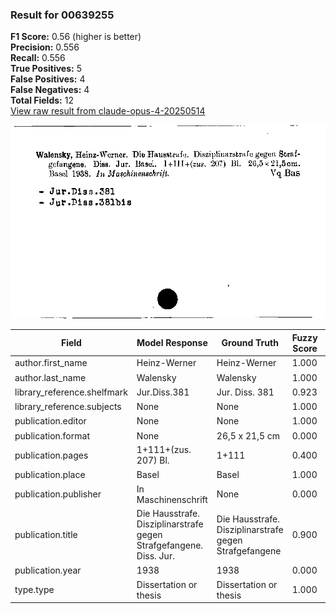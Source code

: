 ### Result for 00639255
**F1 Score:** 0.56 (higher is better)<br>**Precision:** 0.556<br>**Recall:** 0.556<br>**True Positives:** 5<br>**False Positives:** 4<br>**False Negatives:** 4<br>**Total Fields:** 12<br>[View raw result from claude-opus-4-20250514](https://github.com/RISE-UNIBAS/humanities_data_benchmark/blob/main/results/2025-10-01/T0147/request_T0147_00639255.json)

<img src="https://github.com/RISE-UNIBAS/humanities_data_benchmark/blob/main/benchmarks/zettelkatalog/images/00639255.jpg?raw=true" alt="00639255" width="600px">

| Field | Model Response | Ground Truth | Fuzzy Score | Match |
|-------|----------------|--------------|-------------|-------|
| author.first_name | Heinz-Werner | Heinz-Werner | 1.000 | ✅ |
| author.last_name | Walensky | Walensky | 1.000 | ✅ |
| library_reference.shelfmark | Jur.Diss.381 | Jur. Diss. 381 | 0.923 | ✅ |
| library_reference.subjects | None | None | 1.000 | ✅ |
| publication.editor | None | None | 1.000 | ✅ |
| publication.format | None | 26,5 x 21,5 cm | 0.000 | ❌ |
| publication.pages | 1+111+(zus. 207) Bl. | 1+111 | 0.400 | ❌ |
| publication.place | Basel | Basel | 1.000 | ✅ |
| publication.publisher | In Maschinenschrift | None | 0.000 | ❌ |
| publication.title | Die Hausstrafe. Disziplinarstrafe gegen Strafgefangene. Diss. Jur. | Die Hausstrafe. Disziplinarstrafe gegen Strafgefangene | 0.900 | ❌ |
| publication.year | 1938 | 1938 | 0.000 | ❌ |
| type.type | Dissertation or thesis | Dissertation or thesis | 1.000 | ✅ |
